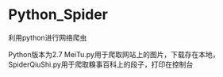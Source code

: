 # Python_Spider
利用python进行网络爬虫

Python版本为2.7  MeiTu.py用于爬取网站上的图片，下载存在本地，SpiderQiuShi.py用于爬取糗事百科上的段子，打印在控制台

